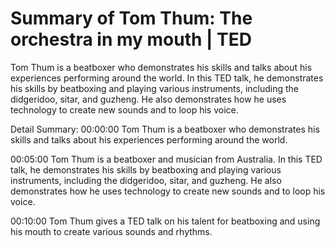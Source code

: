 # Summary of Tom Thum: The orchestra in my mouth | TED

Tom Thum is a beatboxer who demonstrates his skills and talks about his experiences performing around the world. In this TED talk, he demonstrates his skills by beatboxing and playing various instruments, including the didgeridoo, sitar, and guzheng. He also demonstrates how he uses technology to create new sounds and to loop his voice.

Detail Summary: 
00:00:00
Tom Thum is a beatboxer who demonstrates his skills and talks about his experiences performing around the world.

00:05:00
Tom Thum is a beatboxer and musician from Australia. In this TED talk, he demonstrates his skills by beatboxing and playing various instruments, including the didgeridoo, sitar, and guzheng. He also demonstrates how he uses technology to create new sounds and to loop his voice.

00:10:00
Tom Thum gives a TED talk on his talent for beatboxing and using his mouth to create various sounds and rhythms.


